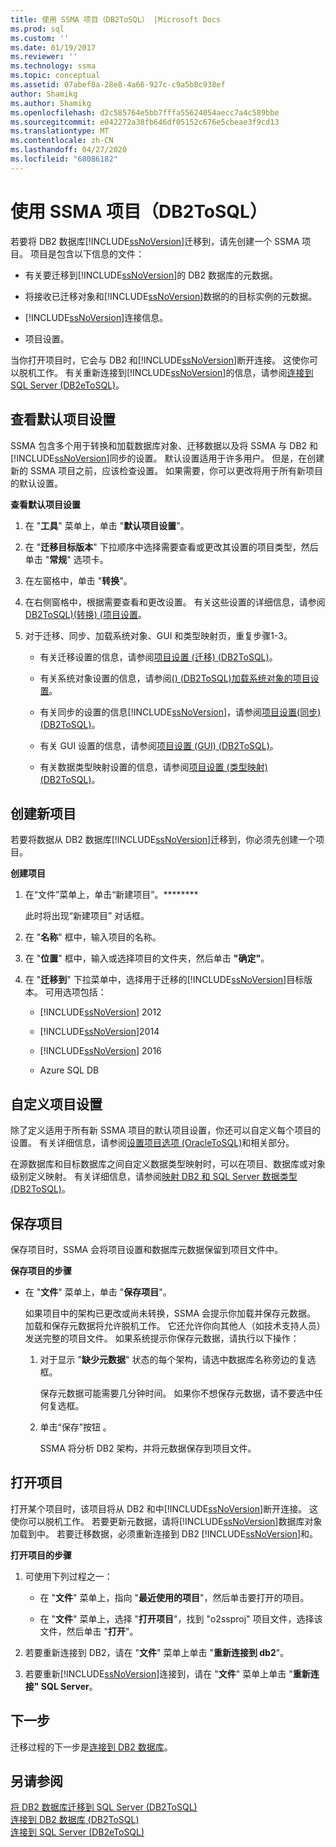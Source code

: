 ```yaml
---
title: 使用 SSMA 项目（DB2ToSQL） |Microsoft Docs
ms.prod: sql
ms.custom: ''
ms.date: 01/19/2017
ms.reviewer: ''
ms.technology: ssma
ms.topic: conceptual
ms.assetid: 07abef8a-28e8-4a66-927c-c9a5b8c938ef
author: Shamikg
ms.author: Shamikg
ms.openlocfilehash: d2c585764e5bb7fffa55624054aecc7a4c589bbe
ms.sourcegitcommit: e042272a38fb646df05152c676e5cbeae3f9cd13
ms.translationtype: MT
ms.contentlocale: zh-CN
ms.lasthandoff: 04/27/2020
ms.locfileid: "68086182"
---
```

# <a name="working-with-ssma-projects-db2tosql"></a>使用 SSMA 项目（DB2ToSQL）
若要将 DB2 数据库[!INCLUDE[ssNoVersion](../../includes/ssnoversion-md.md)]迁移到，请先创建一个 SSMA 项目。 项目是包含以下信息的文件：  
  
-   有关要迁移到[!INCLUDE[ssNoVersion](../../includes/ssnoversion-md.md)]的 DB2 数据库的元数据。  
  
-   将接收已迁移对象和[!INCLUDE[ssNoVersion](../../includes/ssnoversion-md.md)]数据的的目标实例的元数据。  
  
-   [!INCLUDE[ssNoVersion](../../includes/ssnoversion-md.md)]连接信息。  
  
-   项目设置。  
  
当你打开项目时，它会与 DB2 和[!INCLUDE[ssNoVersion](../../includes/ssnoversion-md.md)]断开连接。 这使你可以脱机工作。 有关重新连接到[!INCLUDE[ssNoVersion](../../includes/ssnoversion-md.md)]的信息，请参阅[连接到 SQL Server &#40;DB2eToSQL&#41;](../../ssma/db2/connecting-to-sql-server-db2etosql.md)。  
  
## <a name="reviewing-default-project-settings"></a>查看默认项目设置  
SSMA 包含多个用于转换和加载数据库对象、迁移数据以及将 SSMA 与 DB2 和[!INCLUDE[ssNoVersion](../../includes/ssnoversion-md.md)]同步的设置。 默认设置适用于许多用户。 但是，在创建新的 SSMA 项目之前，应该检查设置。 如果需要，你可以更改将用于所有新项目的默认设置。  
  
**查看默认项目设置**  
  
1.  在 "**工具**" 菜单上，单击 "**默认项目设置**"。  
  
2.  在 "**迁移目标版本**" 下拉顺序中选择需要查看或更改其设置的项目类型，然后单击 "**常规**" 选项卡。  
  
3.  在左窗格中，单击 "**转换**"。  
  
4.  在右侧窗格中，根据需要查看和更改设置。 有关这些设置的详细信息，请参阅[DB2ToSQL&#41;&#40;转换&#41; &#40;项目设置](../../ssma/db2/project-settings-conversion-db2tosql.md)。  
  
5.  对于迁移、同步、加载系统对象、GUI 和类型映射页，重复步骤1-3。  
  
    -   有关迁移设置的信息，请参阅[项目设置 &#40;迁移&#41; &#40;DB2ToSQL&#41;](../../ssma/db2/project-settings-migration-db2tosql.md)。  
  
    -   有关系统对象设置的信息，请参阅[&#40;&#41; &#40;DB2ToSQL&#41;加载系统对象的项目设置](../../ssma/db2/project-settings-loading-system-objects-db2tosql.md)。  
  
    -   有关同步的设置的信息[!INCLUDE[ssNoVersion](../../includes/ssnoversion-md.md)]，请参阅[项目设置&#40;同步&#41; &#40;DB2ToSQL&#41;](../../ssma/db2/project-settings-synchronization-db2tosql.md)。  
  
    -   有关 GUI 设置的信息，请参阅[项目设置 &#40;GUI&#41; &#40;DB2ToSQL&#41;](../../ssma/db2/project-settings-gui-db2tosql.md)。  
  
    -   有关数据类型映射设置的信息，请参阅[项目设置 &#40;类型映射&#41; &#40;DB2ToSQL&#41;](../../ssma/db2/project-settings-type-mapping-db2tosql.md)。  
  
## <a name="creating-new-projects"></a>创建新项目  
若要将数据从 DB2 数据库[!INCLUDE[ssNoVersion](../../includes/ssnoversion-md.md)]迁移到，你必须先创建一个项目。  
  
**创建项目**  
  
1.  在“文件”菜单上，单击“新建项目”。********  
  
    此时将出现“新建项目”  对话框。  
  
2.  在 "**名称**" 框中，输入项目的名称。  
  
3.  在 "**位置**" 框中，输入或选择项目的文件夹，然后单击 **"确定"**。  
  
4.  在 "**迁移到**" 下拉菜单中，选择用于迁移的[!INCLUDE[ssNoVersion](../../includes/ssnoversion-md.md)]目标版本。 可用选项包括：  
  
    -   [!INCLUDE[ssNoVersion](../../includes/ssnoversion-md.md)] 2012  
  
    -   [!INCLUDE[ssNoVersion](../../includes/ssnoversion-md.md)]2014  
  
    -   [!INCLUDE[ssNoVersion](../../includes/ssnoversion-md.md)] 2016  
  
    -   Azure SQL DB  
  
## <a name="customizing-project-settings"></a>自定义项目设置  
除了定义适用于所有新 SSMA 项目的默认项目设置，你还可以自定义每个项目的设置。 有关详细信息，请参阅[设置项目选项 &#40;OracleToSQL&#41;](../../ssma/oracle/setting-project-options-oracletosql.md)和相关部分。  
  
在源数据库和目标数据库之间自定义数据类型映射时，可以在项目、数据库或对象级别定义映射。 有关详细信息，请参阅[映射 DB2 和 SQL Server 数据类型 &#40;DB2ToSQL&#41;](../../ssma/db2/mapping-db2-and-sql-server-data-types-db2tosql.md)。  
  
## <a name="saving-projects"></a>保存项目  
保存项目时，SSMA 会将项目设置和数据库元数据保留到项目文件中。  
  
**保存项目的步骤**  
  
-   在 "**文件**" 菜单上，单击 "**保存项目**"。  
  
    如果项目中的架构已更改或尚未转换，SSMA 会提示你加载并保存元数据。 加载和保存元数据将允许脱机工作。 它还允许你向其他人（如技术支持人员）发送完整的项目文件。 如果系统提示你保存元数据，请执行以下操作：  
  
    1.  对于显示 "**缺少元数据**" 状态的每个架构，请选中数据库名称旁边的复选框。  
  
        保存元数据可能需要几分钟时间。 如果你不想保存元数据，请不要选中任何复选框。  
  
    2.  单击“保存”按钮  。  
  
        SSMA 将分析 DB2 架构，并将元数据保存到项目文件。  
  
## <a name="opening-projects"></a>打开项目  
打开某个项目时，该项目将从 DB2 和中[!INCLUDE[ssNoVersion](../../includes/ssnoversion-md.md)]断开连接。 这使你可以脱机工作。 若要更新元数据，请将[!INCLUDE[ssNoVersion](../../includes/ssnoversion-md.md)]数据库对象加载到中。 若要迁移数据，必须重新连接到 DB2 [!INCLUDE[ssNoVersion](../../includes/ssnoversion-md.md)]和。  
  
**打开项目的步骤**  
  
1.  可使用下列过程之一：  
  
    -   在 "**文件**" 菜单上，指向 "**最近使用的项目**"，然后单击要打开的项目。  
  
    -   在 "**文件**" 菜单上，选择 "**打开项目**"，找到 "o2ssproj" 项目文件，选择该文件，然后单击 "**打开**"。  
  
2.  若要重新连接到 DB2，请在 "**文件**" 菜单上单击 "**重新连接到 db2**"。  
  
3.  若要重新[!INCLUDE[ssNoVersion](../../includes/ssnoversion-md.md)]连接到，请在 "**文件**" 菜单上单击 "**重新连接" SQL Server**。  
  
## <a name="next-step"></a>下一步  
迁移过程的下一步是[连接到 DB2 数据库](https://msdn.microsoft.com/5eb5801d-f0c3-4127-97c0-0b1ef49f4844)。  
  
## <a name="see-also"></a>另请参阅  
[将 DB2 数据库迁移到 SQL Server &#40;DB2ToSQL&#41;](../../ssma/db2/migrating-db2-databases-to-sql-server-db2tosql.md)  
[连接到 DB2 数据库 &#40;DB2ToSQL&#41;](../../ssma/db2/connecting-to-db2-database-db2tosql.md)  
[连接到 SQL Server &#40;DB2eToSQL&#41;](../../ssma/db2/connecting-to-sql-server-db2etosql.md)  
  
